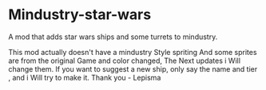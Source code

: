 # Mindustry-star-wars
A mod that adds star wars ships and some turrets to mindustry.

This mod actually doesn't have a mindustry Style spriting
And some sprites are from the original Game and color changed,
The Next updates i Will change them.
If you want to suggest a new ship, only say the name and tier
, and i Will try to make it. 
Thank you - Lepisma
